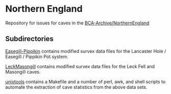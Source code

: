 # Northern England

Repository for issues for caves in the
[BCA-Archive/NorthernEngland](http://cave-registry.org.uk/svn/NorthernEngland/ "Cave Registry Data Archive")

## Subdirectories

[Easegill-Pippikin](Easegill-Pippikin) contains modified survex data
files for the Lancaster Hole / Easegill / Pippikin Pot system.

[LeckMasongill](LeckMasongill) contains modified survex data
files for the Leck Fell and Masongill caves.

[unixtools](unixtools) contains a Makefile and a number of perl, awk,
and shell scripts to automate the extraction of cave statistics from
the above data sets.
